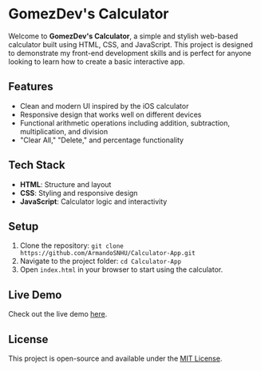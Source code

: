 # GomezDev's Calculator

Welcome to **GomezDev's Calculator**, a simple and stylish web-based calculator built using HTML, CSS, and JavaScript. This project is designed to demonstrate my front-end development skills and is perfect for anyone looking to learn how to create a basic interactive app.

## Features

- Clean and modern UI inspired by the iOS calculator
- Responsive design that works well on different devices
- Functional arithmetic operations including addition, subtraction, multiplication, and division
- "Clear All," "Delete," and percentage functionality

## Tech Stack

- **HTML**: Structure and layout
- **CSS**: Styling and responsive design
- **JavaScript**: Calculator logic and interactivity

## Setup
1. Clone the repository: `git clone https://github.com/ArmandoSNHU/Calculator-App.git`
2. Navigate to the project folder: `cd Calculator-App`
3. Open `index.html` in your browser to start using the calculator.

## Live Demo
Check out the live demo [here](https://armandosnhu.github.io/Calculator-App/).

## License
This project is open-source and available under the [MIT License](LICENSE).

